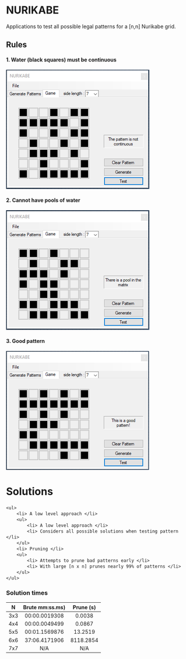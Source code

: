 # NURIKABE
Applications to test all possible legal patterns for a [n,n] Nurikabe grid.

<h2> Rules </h2>
	<h4> 1. Water (black squares) must be continuous </h4>
		<img src="images/non-contiguous.PNG" alt="icon">
	<h4> 2. Cannot have pools of water </h4>
		<img src="images/pool.PNG" alt="icon">
	<h4> 3. Good pattern </h4> 
		<img src="images/good.PNG" alt="icon">
	
# Solutions

	<ul>
		<li> A low level approach </li>
		<ul>
			<li> A low level approach </li>
			<li> Considers all possible solutions when testing pattern </li> 
		</ul>
		<li> Pruning </li>
		<ul>
			<li> Attempts to prune bad patterns early </li>
			<li> With large [n x n] prunes nearly 99% of patterns </li> 
		</ul>
	</ul>

### Solution times
  | N  | Brute mm:ss.ms) | Prune (s) |
  | :---: | :---: | :---: |
  |3x3 | 00:00.0019308          | 0.0038    |
  |4x4 | 00:00.0049499          | 0.0867    |
  |5x5 | 00:01.1569876          | 13.2519   |
  |6x6 |  37:06.4171906         | 8118.2854 |
  |7x7 | N/A |  N/A       |
